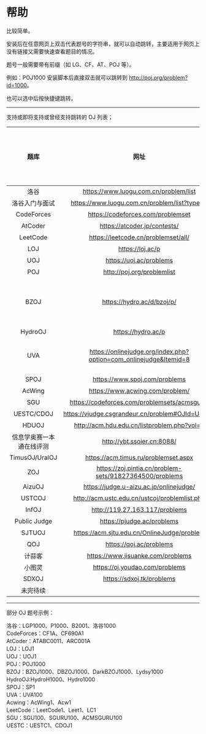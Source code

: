 # 帮助

比较简单。

安装后在任意网页上双击代表题号的字符串，就可以自动跳转，主要适用于网页上没有链接又需要快速查看题目的情况。

题号一般需要带有前缀（如 LG、CF、AT、POJ 等）。

例如：POJ1000 安装脚本后直接双击就可以跳转到 <http://poj.org/problem?id=1000>。

也可以选中后按快捷键跳转。

---

支持或即将支持或曾经支持跳转的 OJ 列表；

|题库|网址|是否可以跳转|前缀/格式|举例|备注|
|:-:|:-:|:-:|:-:|:-:|:-:|
|洛谷|<https://www.luogu.com.cn/problem/list>|是|P,洛谷，谷，LG，LUOGU|P1001||
|洛谷入门与面试|<https://www.luogu.com.cn/problem/list?type=B>|是|B,洛谷B，LGB|B2001||
|CodeForces|<https://codeforces.com/problemset>|是|CF|CF1A||
|AtCoder|<https://atcoder.jp/contests/>|是|AT/ABC/ARC/AGC|ATABC0011,ARC001A|有 bug|
|LeetCode|<https://leetcode.cn/problemset/all/>|是|LeetCode,LC,Leet|LC1||
|LOJ|<https://loj.ac/p>|是|LOJ，Libre,LibreOJ|LOJ1||
|UOJ|<https://uoj.ac/problems>|是|UOJ,Universal,UniversalOJ|UOJ1||
|POJ|<http://poj.org/problemlist>|是|POJ|POJ1000||
|BZOJ|<https://hydro.ac/d/bzoj/p/>|是|BZOJ,DarkBZOJ,DBZOJ,Lydsy|BZOJ1000|此为 [HydroOJ](https://hydro.ac/) 建立的镜像网站，原网站 <http://www.lydsy.com/JudgeOnline/> 已倒闭；另一个著名的镜像网站为 <https://darkbzoj.cc/>，但是在一些地区无法访问或访问极慢。|
|HydroOJ|<https://hydro.ac/p>|是|Hydro,HydroH|HydroH1000,Hydro1000||
|UVA|<https://onlinejudge.org/index.php?option=com_onlinejudge&Itemid=8>|是|UVA|UVA100|网站不稳定且题号难以对应，跳题使用洛谷爬取的题目，见 <https://www.luogu.com.cn/problem/list?type=UVA&page=1>|
|SPOJ|<https://www.spoj.com/problems>|是|SP|SP1||
|AcWing|<https://www.acwing.com/problem/>|是|AcWing,ACW|Acw1|有 bug|
|SGU|<https://codeforces.com/problemsets/acmsguru/>|是|SGU,ACMSGURU,SGURU,SGUOJ|SGU100||
|UESTC/CDOJ|<https://vjudge.csgrandeur.cn/problem#OJId=UESTC>|是|UESTC,CDOJ,UESTCOJ|UESTC1,CDOJ1||
|HDUOJ|<http://acm.hdu.edu.cn/listproblem.php?vol=1>|是|HDU|HDU1000||
|信息学奥赛一本通在线评测|<http://ybt.ssoier.cn:8088/>|是|YBT|YBT1000||
|TimusOJ/UralOJ|<https://acm.timus.ru/problemset.aspx>|是|Timus,TimusOJ,Ural,UralOJ|Timus1000||
|ZOJ|<https://zoj.pintia.cn/problem-sets/91827364500/problems>|是|ZOJ,ZJU|ZOJ1001| |
|AizuOJ|<https://judge.u-aizu.ac.jp/onlinejudge/>|是|Aizu,AizuOJ|Aizu1000||
|USTCOJ|<http://acm.ustc.edu.cn/ustcoj/problemlist.php>|是|USTC,USTCOJ|USTC1000||
|InfOJ|<http://119.27.163.117/problems>|是|InfOJ,IOJ,Inf|Inf1||
|Public Judge|<https://pjudge.ac/problems>|是|PJudge,PublicJudge,PublicJ,Public,PJ|PJudge21603||
|SJTUOJ|<https://acm.sjtu.edu.cn/OnlineJudge/problem>|是|SJTU,SJTUOJ,上海交通大学OJ|SJTU1000||
|QOJ|<https://qoj.ac/problems>|是|QOJ|QOJ1||
|计蒜客|<https://www.jisuanke.com/problems>|是|JSK,JISUANKE,计蒜客,计蒜客OJ|JSK1000||
|小图灵|<https://oj.youdao.com/problems>|是|XTL,XIAOTULING,小图灵,小图灵OJ|XTL1||
|SDXOJ|<https://sdxoj.tk/problems>|是|SDX,SDXOJ|SDX1||
|未完待续|||||

---

部分 OJ 题号示例：

洛谷：LGP1000、P1000、B2001、洛谷1000  
CodeForces：CF1A、CF690A1  
AtCoder：ATABC0011、ARC001A  
LOJ：LOJ1  
UOJ：UOJ1  
POJ：POJ1000  
BZOJ：BZOJ1000、DBZOJ1000、DarkBZOJ1000、Lydsy1000  
HydroOJ:HydroH1000、Hydro1000  
SPOJ：SP1  
UVA：UVA100  
Acwing：AcWing1、Acw1  
LeetCode：LeetCode1、Leet1、LC1  
SGU：SGU100、SGURU100、ACMSGURU100  
UESTC：UESTC1、CDOJ1  
